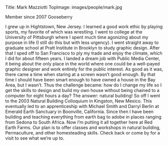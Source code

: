 Title: Mark Mazziotti
TopImage: images/people/mark.jpg

Member since 2007
Gooseberry

I grew up in Hightstown, New Jersey. I learned a good work ethic by playing sports, my favorite of which was wrestling. I went to college at the University of Pittsburgh where I spent much time agonizing about my purpose in life (I still do this but with less urgency). I went straight away to graduate school at Pratt Institute in Brooklyn to study graphic design. After that I sped off to San Francisco to ply my trade and enjoy the climate, which I did for about fifteen years. I landed a dream job with Public Media Center, it being about the only place in the world where one could be a well-payed graphic designer and work entirely for the public interest. As good as it was, there came a time when staring at a screen wasn’t good enough. By that time I should have been smart enough to have owned a house in the Bay Area, but I wasn’t. Thus the challenge became: how do I change my life so I get the skills to design and build my own house without being chained to a computer for eight hours a day? The answer: natural building! So off I went to the 2003 Natural Building Colloquium in Kingston, New Mexico. This eventually led to an apprenticeship with Michael Smith and Darryl Berlin at Emerald Earth Sanctuary in Boonville, California. Since then I have been building and teaching everything from earth bag to adobe in places ranging from Sedona to South Africa. Now I’m putting it all together here at Red Earth Farms. Our plan is to offer classes and workshops in natural building, Permaculture, and other homesteading skills. Check back or come by for a visit to see what we’re up to.
